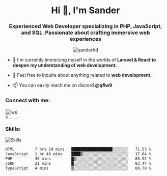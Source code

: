 <h1 align="center">Hi 👋, I'm Sander</h1>
<h3 align="center">Experienced Web Developer specializing in PHP, JavaScript, and SQL. Passionate about crafting immersive web experiences</h3>

<p align="center"> <img src="https://komarev.com/ghpvc/?username=sanderhd&label=Profile%20views&color=000000&style=flat" alt="sanderhd" /> </p>


- 🌱 I'm currently immersing myself in the worlds of **Laravel & React to deepen my understanding of  web development.**

- 💬 Feel free to inquire about anything related to **web development.**

- 📫 You can easily reach me on discord **@qflw9**

<h3 align="left">Connect with me:</h3>
<p align="left">
<a href="https://discord.com/users/1265737667975577721" target="blank"><img align="center" src="https://raw.githubusercontent.com/rahuldkjain/github-profile-readme-generator/master/src/images/icons/Social/discord.svg" alt="wsk" height="30" width="40" /></a>
</p>

<h3 align="left">Skills:</h3>
<img alt="Skills" src="https://skillicons.dev/icons?i=html,css,tailwind,js,react,p5js,nodejs,php,mysql,md,discordjs,bots,figma,github,vscode,windows&perline=11">

<!--START_SECTION:waka-->

```txt
HTML         7 hrs 19 mins   ██████████████████░░░░░░░   71.53 %
JavaScript   1 hr 48 mins    ████▒░░░░░░░░░░░░░░░░░░░░   17.64 %
PHP          36 mins         █▒░░░░░░░░░░░░░░░░░░░░░░░   05.92 %
JSON         21 mins         █░░░░░░░░░░░░░░░░░░░░░░░░   03.44 %
TypeScript   4 mins          ▒░░░░░░░░░░░░░░░░░░░░░░░░   00.70 %
```

<!--END_SECTION:waka-->
